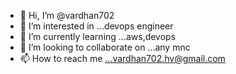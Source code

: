 - 👋 Hi, I’m @vardhan702
- 👀 I’m interested in ...devops engineer
- 🌱 I’m currently learning ...aws,devops
- 💞️ I’m looking to collaborate on ...any mnc
- 📫 How to reach me ...vardhan702.hv@gmail.com

<!---
vardhan702/vardhan702 is a ✨ special ✨ repository because its `README.md` (this file) appears on your GitHub profile.
You can click the Preview link to take a look at your changes.
--->
